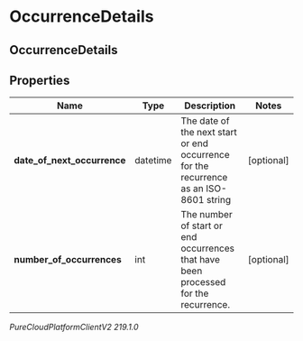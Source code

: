 # OccurrenceDetails

## OccurrenceDetails

## Properties

|Name | Type | Description | Notes|
|------------ | ------------- | ------------- | -------------|
| **date_of_next_occurrence** | datetime | The date of the next start or end occurrence for the recurrence as an ISO-8601 string | [optional] |
| **number_of_occurrences** | int | The number of start or end occurrences that have been processed for the recurrence. | [optional] |



_PureCloudPlatformClientV2 219.1.0_
